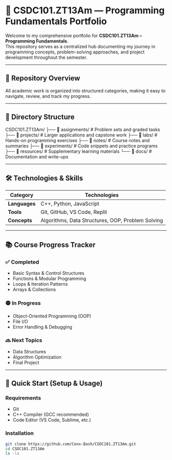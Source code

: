 # 📘 CSDC101.ZT13Am — Programming Fundamentals Portfolio

Welcome to my comprehensive portfolio for **CSDC101.ZT13Am – Programming Fundamentals**.  
This repository serves as a centralized hub documenting my journey in programming concepts, problem-solving approaches, and project development throughout the semester.

---

## 🎯 Repository Overview
All academic work is organized into structured categories, making it easy to navigate, review, and track my progress.

---

## 📁 Directory Structure
CSDC101.ZT13Am/
├── 📂 assignments/ # Problem sets and graded tasks
├── 📂 projects/ # Larger applications and capstone work
├── 📂 labs/ # Hands-on programming exercises
├── 📂 notes/ # Course notes and summaries
├── 📂 experiments/ # Code snippets and practice programs
├── 📂 resources/ # Supplementary learning materials
└── 📂 docs/ # Documentation and write-ups


---

## 🛠️ Technologies & Skills

| Category | Technologies |
|----------|-------------|
| **Languages** | C++, Python, JavaScript |
| **Tools** | Git, GitHub, VS Code, Replit |
| **Concepts** | Algorithms, Data Structures, OOP, Problem Solving |

---

## 📚 Course Progress Tracker

### ✅ **Completed**
- Basic Syntax & Control Structures  
- Functions & Modular Programming  
- Loops & Iteration Patterns  
- Arrays & Collections  

### 🟡 **In Progress**
- Object-Oriented Programming (OOP)  
- File I/O  
- Error Handling & Debugging  

### 🔜 **Next Topics**
- Data Structures  
- Algorithm Optimization  
- Final Project  

---

## 🚀 Quick Start (Setup & Usage)

### **Requirements**
- Git  
- C++ Compiler (GCC recommended)  
- Code Editor (VS Code, Sublime, etc.)

### **Installation**
```bash
git clone https://github.com/Cenx-Bash/CSDC101.ZT13Am.git
cd CSDC101.ZT13Am
ls -la
